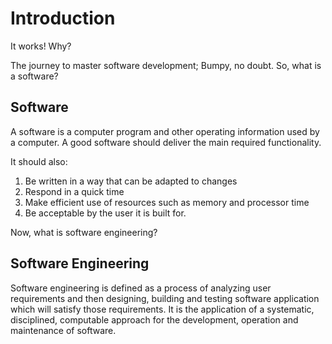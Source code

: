 # Introduction
It works! Why?

The journey to master software development; Bumpy, no doubt. So, what is a software?

## Software
A software is a computer program and other operating information used by a computer. A good software should deliver 
the main required functionality.

It should also:

1. Be written in a way that can be adapted to changes
2. Respond in a quick time
3. Make efficient use of resources such as memory and processor time
4. Be acceptable by the user it is built for.

Now, what is software engineering?

## Software Engineering
Software engineering is defined as a process of analyzing user requirements and then designing, building and testing 
software application which will satisfy those requirements. It is the application of a systematic, disciplined, computable approach for the development, 
operation and maintenance of software.


